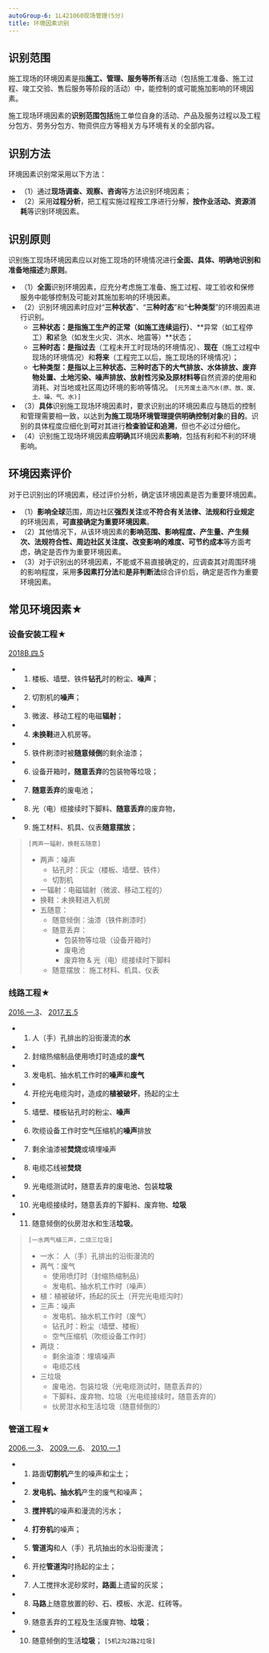 ```yaml
---
autoGroup-6: 1L421060现场管理(5分)
title: 环境因素识别
---
```

## 识别范围
施工现场的环境因素是指**施工、管理、服务等所有**活动（包括施工准备、施工过程、竣工交验、售后服务等阶段的活动）中，能控制的或可能施加影响的环境因素。

施工现场环境因素的**识别范围包括**施工单位自身的活动、产品及服务过程以及工程分包方、劳务分包方、物资供应方等相关方与环境有关的全部内容。

## 识别方法
环境因素识别常采用以下方法：
- （1）通过**现场调查、观察、咨询**等方法识别环境因素；
- （2）采用**过程分析**，把工程实施过程按工序进行分解，**按作业活动、资源消耗**等识别环境因素。

## 识别原则
识别施工现场环境因素应以对施工现场的环境情况进行**全面、具体、明确地识别和准备地描述**为**原则**。
- （1）**全面**识别环境因素，应充分考虑施工准备、施工过程、竣工验收和保修服务中能够控制及可能对其施加影响的环境因素。
- （2）识别环境因素时应对“**三种状态**”、“**三种时态**”和“**七种类型**”的环境因素进行识别。
    - **三种状态：**是指施工生产的**正常（如施工连续运行）**、**异常（如工程停工）**和**紧急（如发生火灾、洪水、地震等）**状态；
    - **三种时态：**是指**过去**（工程未开工时现场的环境情况）、**现在**（施工过程中现场的环境情况）和**将来**（工程完工以后，施工现场的环境情况）；
    - **七种类型：**是指以上三种状态、三种时态下的**大气排放、水体排放、废弃物处置、土地污染、噪声排放、放射性污染及原材料等**自然资源的使用和消耗、对当地或社区周边环境的影响等情况。 `[元芳废土造汽水(原、放、废、土、噪、气、水)]`
- （3）**具体**识别施工现场环境因素时，要求识别出的环境因素应与随后的控制和管理需要相一致，以达到**为施工现场环境管理提供明确控制对象**的**目的**。识别的具体程度应细化到**可**对其进行**检查验证和追溯**，但也不必过分细化。
- （4）识别施工现场环境因素**应明确**其环境因素**影响**，包括有利和不利的环境影响。

## 环境因素评价
对于已识别出的环境因素，经过评价分析，确定该环境因素是否为重要环境因素。
- （1）**影响全球**范围，周边社区**强烈关注**或**不符合有关法律、法规和行业规定**的环境因素，**可直接确定为重要环境因素**。
- （2）其他情况下，从该环境因素的**影响范围、影响程度、产生量、产生频次、法规符合性、周边社区关注度、改变影响的难度、可节约成本**等方面考虑，确定是否作为重要环境因素。
- （3）对于识别出的环境因素，不能或不易直接确定的，应调查其对周围环境的影响程度，采用**多因素打分法**和**是非判断法**综合评价后，确定是否作为重要环境因素。

## 常见环境因素★
### 设备安装工程★
[2018B.四.5](/2018B.四.5)
- 1. 楼板、墙壁、铁件**钻孔**时的粉尘、**噪声**；
- 2. 切割机的**噪声**；
- 3. 微波、移动工程的电磁**辐射**；
- 4. **未换鞋**进入机房等。
- 5. 铁件刷漆时被**随意倾倒**的剩余油漆；
- 6. 设备开箱时，**随意丢弃**的包装物等垃圾；
- 7. **随意丢弃**的废电池；
- 8. 光（电）缆接续时下脚料、**随意丢弃**的废弃物，
- 9. 施工材料、机具、仪表**随意摆放**；

> `[两声一辐射，换鞋五随意]`
> - 两声：噪声
>   - 钻孔时：灰尘（楼板、墙壁、铁件）
>   - 切割机 
> - 一辐射：电磁辐射（微波、移动工程的）
> - 换鞋：未换鞋进入机房
> - 五随意：
>   - 随意倾倒：油漆（铁件刷漆时）
>   - 随意丢弃：
>       - 包装物等垃圾（设备开箱时）
>       - 废电池
>       - 废弃物 & 光（电）缆接续时下脚料
>   - 随意摆放： 施工材料、机具、仪表

### 线路工程★
[2016.一.3](/2016.一.3)、 [2017.五.5](/2017.五.5)

- 1. 人（手）孔排出的沿街漫流的**水**
- 2. 封缩热缩制品使用喷灯时造成的**废气**
- 3. 发电机、抽水机工作时的**噪声**和**废气**
- 4. 开挖光电缆沟时，造成的**植被破坏**，扬起的尘土
- 5. 墙壁、楼板钻孔时的粉尘、**噪声**
- 6. 吹缆设备工作时空气压缩机的**噪声**排放
- 7. 剩余油漆被**焚烧**或填埋噪声
- 8. 电缆芯线被**焚烧**
- 9. 光电缆测试时，随意丢弃的废电池、包装**垃圾**
- 10. 光电缆接续时，随意丢弃的下脚料、废弃物、**垃圾**
- 11. 随意倾倒的伙房泔水和生活**垃圾**。
> `[一水两气植三声，二烧三垃圾]`
> - 一水： 人（手）孔排出的沿街漫流的
> - 两气：废气
>   - 使用喷灯时（封缩热缩制品）
>   - 发电机、抽水机工作时（噪声）
> - 植：植被破坏，扬起的灰土（开完光电缆沟时）
> - 三声：噪声
>   - 发电机、抽水机工作时（废气）
>   - 钻孔时：粉尘（墙壁、楼板）
>   - 空气压缩机（吹缆设备工作时）
> - 两烧：
>   - 剩余油漆：埋填噪声
>   - 电缆芯线
> - 三垃圾
>   - 废电池、包装垃圾（光电缆测试时，随意丢弃的）
>   - 下脚料、废弃物、垃圾（光电缆接续时，随意丢弃的）
>   - 伙房泔水和生活垃圾（随意倾倒的）

### 管道工程★
[2006.一.3](/2006.一.3)、 [2009.一.6](/2009.一.6)、 [2010.一.1](/2010.一.1)
- 1. 路面**切割机**产生的噪声和尘土；
- 2. **发电机、抽水机**产生的废气和噪声；
- 3. **搅拌机**的噪声和漫流的污水；
- 4. **打夯机**的噪声；
- 5. **管道沟**和人（手）孔坑抽出的水沿街漫流；
- 6. 开挖**管道沟**时扬起的尘土；
- 7. 人工搅拌水泥砂浆时，**路面**上遗留的灰浆；
- 8. **马路**上随意放置的砂、石、模板、水泥、红砖等。
- 9. 随意丢弃的工程及生活废弃物、**垃圾**；
- 10. 随意倾倒的生活**垃圾**；
`[5机2沟2路2垃圾]`